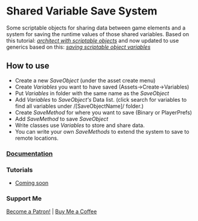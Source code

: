 # Shared Variable Save System

Some scriptable objects for sharing data between game elements and a system for saving the runtime values of those shared variables.
Based on this tutorial: *[architect with scriptable objects](https://unity3d.com/how-to/architect-with-Scriptable-Objects)* and now updated to use generics based on this: *[saving scriptable object variables](https://fishtrone.wordpress.com/2018/09/16/saving-scriptable-object-variables/)*

## How to use

* Create a new *SaveObject* (under the asset create menu)
* Create *Variables* you want to have saved (Assets->Create->Variables)
* Put *Variables* in folder with the same name as the *SaveObject*
* Add *Variables* to *SaveObject's* Data list. (click search for variables to find all variables under /[SaveObjectName]/ folder.)
* Create *SaveMethod* for where you want to save (Binary or PlayerPrefs)
* Add *SaveMethod* to save *SaveObject*
* Write classes use *Variables* to store and share data.
* You can write your own *SaveMethods* to extend the system to save to remote locations.

### [Documentation](https://sophiathekitty.github.io/SharedVariableSaveSystem/html/index.html)

### Tutorials

* [Coming soon](https://github.com/sophiathekitty/SharedVariableSaveSystem/wiki)

### Support Me
<a href="https://www.patreon.com/bePatron?u=12397092" data-patreon-widget-type="become-patron-button">Become a Patron!</a> | [Buy Me a Coffee](buymeacoff.ee/wTBASiz)
